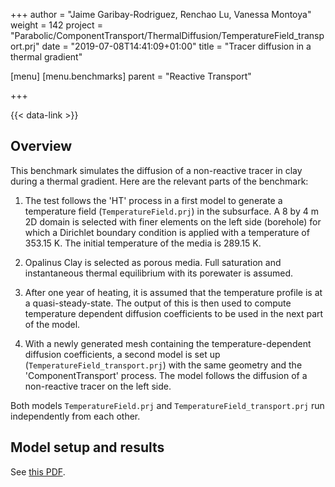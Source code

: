 +++
author = "Jaime Garibay-Rodriguez, Renchao Lu, Vanessa Montoya"
weight = 142
project = "Parabolic/ComponentTransport/ThermalDiffusion/TemperatureField_transport.prj"
date = "2019-07-08T14:41:09+01:00"
title = "Tracer diffusion in a thermal gradient"

[menu]
  [menu.benchmarks]
    parent = "Reactive Transport"

+++

{{< data-link >}}


## Overview

This benchmark simulates the diffusion of a non-reactive tracer in clay during a thermal gradient. Here are the relevant parts of the benchmark:

1. The test follows the 'HT' process in a first model to generate a temperature field (`TemperatureField.prj`) in the subsurface. A 8 by 4 m 2D domain is selected with finer elements on the left side (borehole) for which a Dirichlet boundary condition is applied with a temperature of 353.15 K. The initial temperature of the media is 289.15 K.

2. Opalinus Clay is selected as porous media. Full saturation and instantaneous thermal equilibrium with its porewater is assumed.

3. After one year of heating, it is assumed that the temperature profile is at a quasi-steady-state. The output of this is then used to compute temperature dependent diffusion coefficients to be used in the next part of the model.

4. With a newly generated mesh containing the temperature-dependent diffusion coefficients, a second model is set up (`TemperatureField_transport.prj`) with the same geometry and the 'ComponentTransport' process. The model follows the diffusion of a non-reactive tracer on the left side.

Both models `TemperatureField.prj` and `TemperatureField_transport.prj` run independently from each other.

## Model setup and results

See [this PDF](../DiffusionThermalGradient.pdf).
